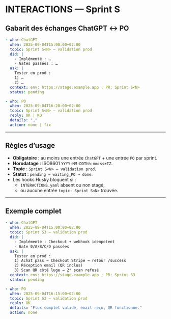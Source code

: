 # INTERACTIONS — Sprint S<N>

## Gabarit des échanges ChatGPT ↔ PO

```yaml
- who: ChatGPT
  when: 2025-09-04T15:00:00+02:00
  topic: Sprint S<N> — validation prod
  did: |
    - Implémenté : …
    - Gates passées : …
  ask: |
    Tester en prod :
    1) …
    2) …
  context: env: https://stage.example.app ; PR: Sprint S<N>
  status: pending

- who: PO
  when: 2025-09-04T16:20:00+02:00
  topic: Sprint S<N> — validation prod
  reply: OK | KO
  details: "…"
  action: none | fix
```

---

## Règles d’usage

- **Obligatoire** : au moins une entrée `ChatGPT` + une entrée `PO` par sprint.
- **Horodatage** : ISO8601 `YYYY-MM-DDThh:mm:ss±TZ`.
- **Topic** : `Sprint S<N> — validation prod`.
- **Statut** : `pending → waiting_PO → done`.
- Les hooks Husky bloquent si :
  - `INTERACTIONS.yaml` absent ou non stagé,
  - ou aucune entrée `topic: Sprint S<N>` trouvée.

---

## Exemple complet

```yaml
- who: ChatGPT
  when: 2025-09-04T15:00:00+02:00
  topic: Sprint S3 — validation prod
  did: |
    - Implémenté : Checkout + webhook idempotent
    - Gate 0/A/B/C/D passées
  ask: |
    Tester en prod :
    1) Achat pass → Checkout Stripe → retour /success
    2) Réception email (QR inclus)
    3) Scan QR côté luge → 2ᵉ scan refusé
  context: env: https://stage.example.app ; PR: Sprint S3
  status: pending

- who: PO
  when: 2025-09-04T16:15:00+02:00
  topic: Sprint S3 — validation prod
  reply: OK
  details: "Flux complet validé, email reçu, QR fonctionne."
  action: none
```
